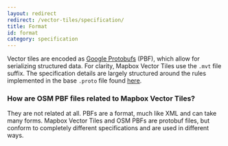 ```yaml
---
layout: redirect
redirect: /vector-tiles/specification/
title: Format
id: format
category: specification
---
```


Vector tiles are encoded as [Google Protobufs](https://github.com/google/protobuf) (PBF), which allow for serializing structured data. For clarity, Mapbox Vector Tiles use the `.mvt` file suffix. The specification details are largely structured around the rules implemented in the base `.proto` file found [here]({{site.version_url}}{{site.current}}/vector_tile.proto).

### How are OSM PBF files related to Mapbox Vector Tiles?

They are not related at all. PBFs are a format, much like XML and can take many forms. Mapbox Vector Tiles and OSM PBFs are protobuf files, but conform to completely different specifications and are used in different ways.
